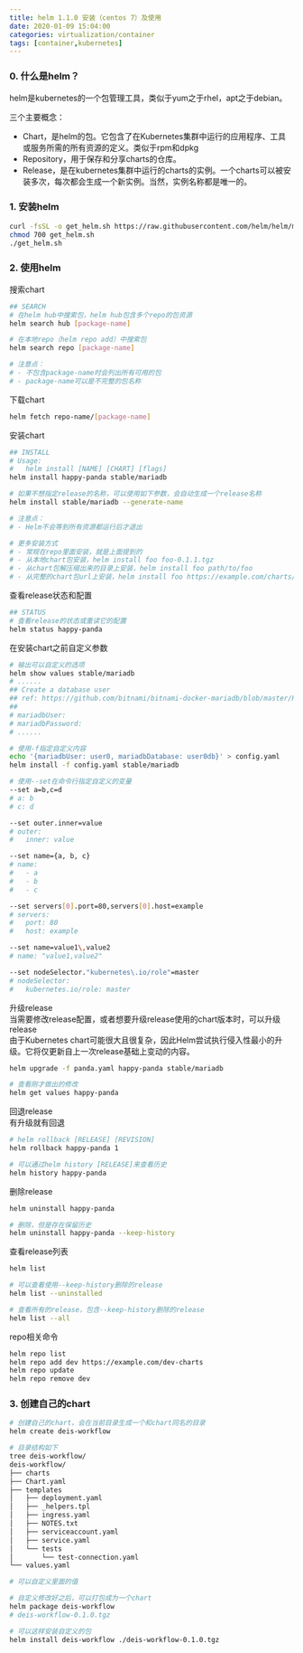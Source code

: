 ```yaml
---
title: helm 1.1.0 安装（centos 7）及使用
date: 2020-01-09 15:04:00
categories: virtualization/container
tags: [container,kubernetes]
---
```


### 0. 什么是helm？
helm是kubernetes的一个包管理工具，类似于yum之于rhel，apt之于debian。

三个主要概念：
- Chart，是helm的包。它包含了在Kubernetes集群中运行的应用程序、工具或服务所需的所有资源的定义。类似于rpm和dpkg
- Repository，用于保存和分享charts的仓库。
- Release，是在kubernetes集群中运行的charts的实例。一个charts可以被安装多次，每次都会生成一个新实例。当然，实例名称都是唯一的。

### 1. 安装helm
``` bash
curl -fsSL -o get_helm.sh https://raw.githubusercontent.com/helm/helm/master/scripts/get-helm-3
chmod 700 get_helm.sh
./get_helm.sh
```

### 2. 使用helm
搜索chart
``` bash
## SEARCH
# 在helm hub中搜索包，helm hub包含多个repo的包资源
helm search hub [package-name]

# 在本地repo（helm repo add）中搜索包
helm search repo [package-name]

# 注意点：
# - 不包含package-name时会列出所有可用的包
# - package-name可以是不完整的包名称
```

下载chart
``` bash
helm fetch repo-name/[package-name]
```

安装chart
``` bash
## INSTALL
# Usage:
#   helm install [NAME] [CHART] [flags]
helm install happy-panda stable/mariadb

# 如果不想指定release的名称，可以使用如下参数，会自动生成一个release名称
helm install stable/mariadb --generate-name

# 注意点：
# - Helm不会等到所有资源都运行后才退出

# 更多安装方式
# - 常规在repo里面安装，就是上面提到的
# - 从本地chart包安装，helm install foo foo-0.1.1.tgz
# - 从chart包解压缩出来的目录上安装，helm install foo path/to/foo
# - 从完整的chart包url上安装，helm install foo https://example.com/charts/foo-1.2.3.tgz
```

查看release状态和配置
``` bash
## STATUS
# 查看release的状态或重读它的配置
helm status happy-panda
```

在安装chart之前自定义参数
``` bash
# 输出可以自定义的选项
helm show values stable/mariadb
# ......
## Create a database user
## ref: https://github.com/bitnami/bitnami-docker-mariadb/blob/master/README.md#creating-a-database-user-on-first-run
##
# mariadbUser:
# mariadbPassword:
# ......

# 使用-f指定自定义内容
echo '{mariadbUser: user0, mariadbDatabase: user0db}' > config.yaml
helm install -f config.yaml stable/mariadb

# 使用--set在命令行指定自定义的变量
--set a=b,c=d
# a: b
# c: d

--set outer.inner=value
# outer:
#   inner: value

--set name={a, b, c}
# name:
#   - a
#   - b
#   - c

--set servers[0].port=80,servers[0].host=example
# servers:
#   port: 80
#   host: example

--set name=value1\,value2
# name: "value1,value2"

--set nodeSelector."kubernetes\.io/role"=master
# nodeSelector:
#   kubernetes.io/role: master
```

升级release  
当需要修改release配置，或者想要升级release使用的chart版本时，可以升级release  
由于Kubernetes chart可能很大且很复杂，因此Helm尝试执行侵入性最小的升级。它将仅更新自上一次release基础上变动的内容。
``` bash
helm upgrade -f panda.yaml happy-panda stable/mariadb

# 查看刚才做出的修改
helm get values happy-panda
```

回退release  
有升级就有回退
``` bash
# helm rollback [RELEASE] [REVISION]
helm rollback happy-panda 1

# 可以通过helm history [RELEASE]来查看历史
helm history happy-panda
```

删除release
``` bash
helm uninstall happy-panda

# 删除，但是存在保留历史
helm uninstall happy-panda --keep-history
```

查看release列表
``` bash
helm list

# 可以查看使用--keep-history删除的release
helm list --uninstalled

# 查看所有的release，包含--keep-history删除的release
helm list --all
```

repo相关命令
``` bash
helm repo list
helm repo add dev https://example.com/dev-charts
helm repo update
helm repo remove dev
```

### 3. 创建自己的chart
``` bash
# 创建自己的chart，会在当前目录生成一个和chart同名的目录
helm create deis-workflow

# 目录结构如下
tree deis-workflow/
deis-workflow/
├── charts
├── Chart.yaml
├── templates
│   ├── deployment.yaml
│   ├── _helpers.tpl
│   ├── ingress.yaml
│   ├── NOTES.txt
│   ├── serviceaccount.yaml
│   ├── service.yaml
│   └── tests
│       └── test-connection.yaml
└── values.yaml

# 可以自定义里面的值

# 自定义修改好之后，可以打包成为一个chart
helm package deis-workflow
# deis-workflow-0.1.0.tgz

# 可以这样安装自定义的包
helm install deis-workflow ./deis-workflow-0.1.0.tgz
```